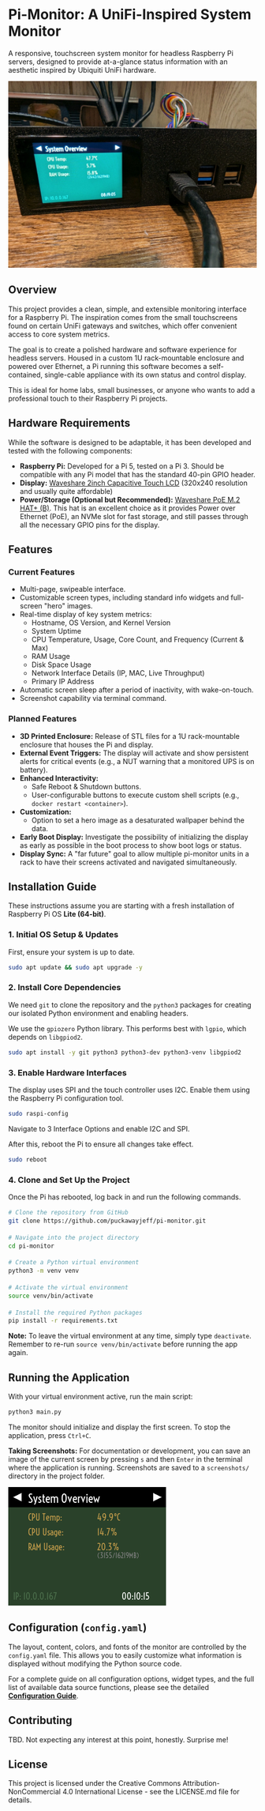 # **Pi-Monitor: A UniFi-Inspired System Monitor**

A responsive, touchscreen system monitor for headless Raspberry Pi servers, designed to provide at-a-glance status information with an aesthetic inspired by Ubiquiti UniFi hardware.

![A photo of the running monitor in its 1U rack enclosure](./docs/images/monitor-in-rack.jpg)

## **Overview**

This project provides a clean, simple, and extensible monitoring interface for a Raspberry Pi. The inspiration comes from the small touchscreens found on certain UniFi gateways and switches, which offer convenient access to core system metrics.

The goal is to create a polished hardware and software experience for headless servers. Housed in a custom 1U rack-mountable enclosure and powered over Ethernet, a Pi running this software becomes a self-contained, single-cable appliance with its own status and control display.

This is ideal for home labs, small businesses, or anyone who wants to add a professional touch to their Raspberry Pi projects.

## **Hardware Requirements**

While the software is designed to be adaptable, it has been developed and tested with the following components:

* **Raspberry Pi:** Developed for a Pi 5, tested on a Pi 3\. Should be compatible with any Pi model that has the standard 40-pin GPIO header.  
* **Display:** [Waveshare 2inch Capacitive Touch LCD](https://www.waveshare.com/wiki/2inch_Capacitive_Touch_LCD) (320x240 resolution and usually quite affordable)  
* **Power/Storage (Optional but Recommended):** [Waveshare PoE M.2 HAT+ (B)](https://www.google.com/search?q=https://www.waveshare.com/wiki/PoE_M.2_HAT%2B_\(B\)). This hat is an excellent choice as it provides Power over Ethernet (PoE), an NVMe slot for fast storage, and still passes through all the necessary GPIO pins for the display.

## **Features**

### **Current Features**

*   Multi-page, swipeable interface.
*   Customizable screen types, including standard info widgets and full-screen "hero" images.
*   Real-time display of key system metrics:
    *   Hostname, OS Version, and Kernel Version
    *   System Uptime
    *   CPU Temperature, Usage, Core Count, and Frequency (Current & Max)
    *   RAM Usage
    *   Disk Space Usage
    *   Network Interface Details (IP, MAC, Live Throughput)
    *   Primary IP Address
*   Automatic screen sleep after a period of inactivity, with wake-on-touch.
*   Screenshot capability via terminal command.

### **Planned Features**

* **3D Printed Enclosure:** Release of STL files for a 1U rack-mountable enclosure that houses the Pi and display.  
* **External Event Triggers:** The display will activate and show persistent alerts for critical events (e.g., a NUT warning that a monitored UPS is on battery).  
* **Enhanced Interactivity:**  
  * Safe Reboot & Shutdown buttons.  
  * User-configurable buttons to execute custom shell scripts (e.g., `docker restart <container>`).  
* **Customization:**  
  * Option to set a hero image as a desaturated wallpaper behind the data.  
* **Early Boot Display:** Investigate the possibility of initializing the display as early as possible in the boot process to show boot logs or status.  
* **Display Sync:** A "far future" goal to allow multiple pi-monitor units in a rack to have their screens activated and navigated simultaneously.

## **Installation Guide**

These instructions assume you are starting with a fresh installation of Raspberry Pi OS **Lite (64-bit)**.

### **1\. Initial OS Setup & Updates**

First, ensure your system is up to date.

```bash
sudo apt update && sudo apt upgrade -y
```

### **2\. Install Core Dependencies**

We need `git` to clone the repository and the `python3` packages for creating our isolated Python environment and enabling headers. 

We use the `gpiozero` Python library. This performs best with `lgpio`, which depends on `libgpiod2`.

```bash
sudo apt install -y git python3 python3-dev python3-venv libgpiod2
```

### **3\. Enable Hardware Interfaces**

The display uses SPI and the touch controller uses I2C. Enable them using the Raspberry Pi configuration tool.

```bash
sudo raspi-config
```

Navigate to 3 Interface Options and enable I2C and SPI.

After this, reboot the Pi to ensure all changes take effect.

```bash
sudo reboot
```

### **4\. Clone and Set Up the Project**

Once the Pi has rebooted, log back in and run the following commands.

```bash
# Clone the repository from GitHub  
git clone https://github.com/puckawayjeff/pi-monitor.git

# Navigate into the project directory  
cd pi-monitor

# Create a Python virtual environment  
python3 -m venv venv

# Activate the virtual environment  
source venv/bin/activate

# Install the required Python packages  
pip install -r requirements.txt
```

**Note:** To leave the virtual environment at any time, simply type `deactivate`. Remember to re-run `source venv/bin/activate` before running the app again.

## **Running the Application**

With your virtual environment active, run the main script:

```bash
python3 main.py
```

The monitor should initialize and display the first screen. To stop the application, press `Ctrl+C`.

**Taking Screenshots:** For documentation or development, you can save an image of the current screen by pressing `s` and then `Enter` in the terminal where the application is running. Screenshots are saved to a `screenshots/` directory in the project folder.

![A screenshot of the default main screen](./docs/images/screenshot-main.png)

## **Configuration (`config.yaml`)**

The layout, content, colors, and fonts of the monitor are controlled by the `config.yaml` file. This allows you to easily customize what information is displayed without modifying the Python source code.

For a complete guide on all configuration options, widget types, and the full list of available data source functions, please see the detailed **[Configuration Guide](./docs/CONFIGURATION.md)**.

## **Contributing**

TBD. Not expecting any interest at this point, honestly. Surprise me!

## **License**

This project is licensed under the Creative Commons Attribution-NonCommercial 4.0 International License - see the LICENSE.md file for details.
